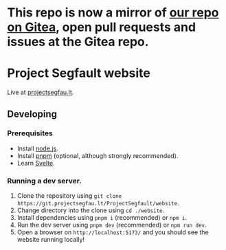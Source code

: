 # This repo is now a mirror of [our repo on Gitea](https://git.projectsegfau.lt/ProjectSegfault/website), open pull requests and issues at the Gitea repo.

# Project Segfault website

Live at [projectsegfau.lt](https://projectsegfau.lt).

## Developing

### Prerequisites

-   Install [node.js](https://nodejs.org).
-   Install [pnpm](https://pnpm.io/) (optional, although strongly recommended).
-   Learn [Svelte](https://svelte.dev).

### Running a dev server.

1. Clone the repository using `git clone https://git.projectsegfau.lt/ProjectSegfault/website`.
2. Change directory into the clone using `cd ./website`.
3. Install dependencies using `pnpm i` (recommended) or `npm i`.
4. Run the dev server using `pnpm dev` (recommended) or `npm run dev`.
5. Open a browser on `http://localhost:5173/` and you should see the website running locally!
